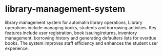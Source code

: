 # library-management-system
library management system for automatin library operations,
Library operations include managing books, students and borrowing activities.
Key features include user registration, book issuing/returns, inventory management, borrowing history and generating defaulters lists for overdue books.
The system improves staff efficiency and enhances the student user experience.

